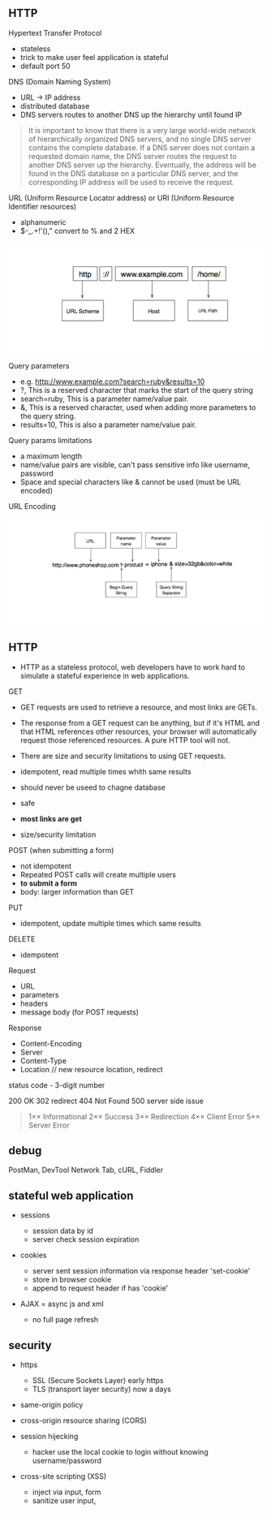 HTTP
-------------



Hypertext Transfer Protocol
  - stateless
  - trick to make user feel application is stateful
  - default port 50

DNS (Domain Naming System)
- URL -> IP address
- distributed database
- DNS servers routes to another DNS up the hierarchy until found IP

>It is important to know that there is a very large world-wide network of hierarchically organized DNS servers, and no single DNS server contains the complete database. If a DNS server does not contain a requested domain name, the DNS server routes the request to another DNS server up the hierarchy. Eventually, the address will be found in the DNS database on a particular DNS server, and the corresponding IP address will be used to receive the request.

URL (Uniform Resource Locator address) or URI (Uniform Resource Identifier resources)
  - alphanumeric
  - $-_.+!'()," convert to % and 2 HEX

![URL](./url_components.png)

Query parameters
- e.g. http://www.example.com?search=ruby&results=10
- ?,	This is a reserved character that marks the start of the query string
- search=ruby,	This is a parameter name/value pair.
- &,	This is a reserved character, used when adding more parameters to the query string.
- results=10,	This is also a parameter name/value pair.

Query params limitations
- a maximum length
- name/value pairs are visible, can't pass sensitive info like username, password
- Space and special characters like & cannot be used (must be URL encoded)

URL Encoding

![URL with query](./query_string_components.png)

## HTTP
- HTTP as a stateless protocol, web developers have to work hard to simulate a stateful experience in web applications.

GET
- GET requests are used to retrieve a resource, and most links are GETs.
- The response from a GET request can be anything, but if it's HTML and that HTML references other resources, your browser will automatically request those referenced resources. A pure HTTP tool will not.
- There are size and security limitations to using GET requests.

- idempotent, read multiple times whith same results
- should never be useed to chagne database
- safe
- **most links are get**
- size/security limitation

POST (when submitting a form)
  - not idempotent
  - Repeated POST calls will create multiple users
  - **to submit a form**
  - body: larger information than GET

PUT
  - idempotent, update multiple times which same results

DELETE
  - idempotent


Request

- URL
- parameters
- headers
- message body (for POST requests)

Response
- Content-Encoding
- Server
- Content-Type
- Location // new resource location, redirect

status code - 3-digit number

200	OK
302	redirect
404	Not Found
500	server side issue

>
> 1×× Informational
> 2×× Success
> 3×× Redirection
> 4×× Client Error
> 5×× Server Error
>

## debug

PostMan, DevTool Network Tab, cURL, Fiddler


## stateful web application

- sessions
  - session data by id
  - server check session expiration

- cookies
  - server sent session information via response header 'set-cookie'
  - store in browser cookie
  - append to request header if has 'cookie'


- AJAX = async js and xml
  - no full page refresh


## security

- https
  - SSL (Secure Sockets Layer) early https
  - TLS (transport layer security) now a days

- same-origin policy

- cross-origin resource sharing (CORS)

- session hijecking
  - hacker use the local cookie to login without knowing username/password

- cross-site scripting (XSS)
  - inject via input, form
  - sanitize user input, <script> tag, html+js



## TODO
- [.] config curl